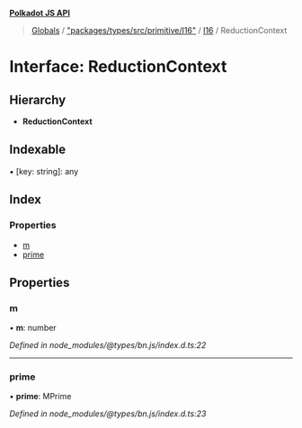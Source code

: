 **[Polkadot JS API](../README.md)**

> [Globals](../globals.md) / ["packages/types/src/primitive/I16"](../modules/_packages_types_src_primitive_i16_.md) / [I16](../classes/_packages_types_src_primitive_i16_.i16.md) / ReductionContext

# Interface: ReductionContext

## Hierarchy

* **ReductionContext**

## Indexable

▪ [key: string]: any

## Index

### Properties

* [m](_packages_types_src_primitive_i16_.i16.reductioncontext.md#m)
* [prime](_packages_types_src_primitive_i16_.i16.reductioncontext.md#prime)

## Properties

### m

•  **m**: number

*Defined in node_modules/@types/bn.js/index.d.ts:22*

___

### prime

•  **prime**: MPrime

*Defined in node_modules/@types/bn.js/index.d.ts:23*
